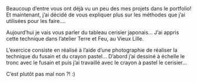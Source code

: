 Beaucoup d’entre vous ont déjà vu un peu des mes projets dans le portfolio! Et maintenant, j’ai décidé de vous expliquer plus sur les méthodes que j’ai utilisées pour les faire….

Aujourd’hui je vais vous parler du tableau cerisier japonais… J’ai appris cette technique dans l’atelier Terre et Feu, au Vieux Lille.

L’exercice consiste en réalisé à l’aide d’une photographie de réaliser la technique du fusain et du crayon pastel… D’abord j’ai dessiné à échelle le tronc avec le fusain et puis j’ai travaillé avec le crayon à pastel le cerisier…

C’est plutôt pas mal non ?! :)